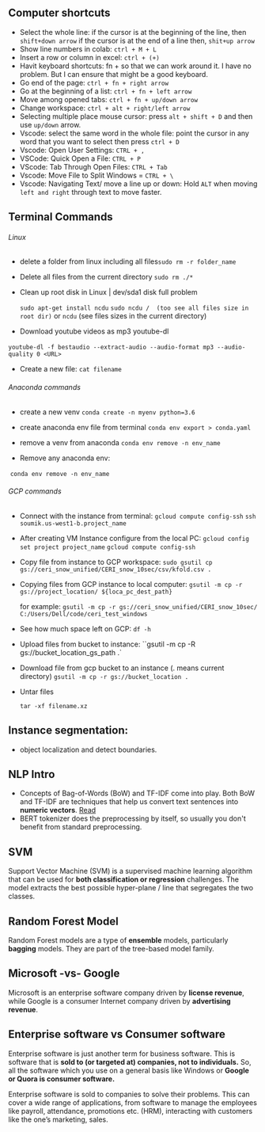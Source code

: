 ##                                            

## Computer shortcuts

- Select the whole line: if the cursor is at the beginning of the line, then `shift+down arrow` if the cursor is at the end of a line then, `shit+up arrow`
- Show line numbers in colab: `ctrl + M + L`
- Insert a row or column in excel: `ctrl + (+)`
-  Havit keyboard shortcuts: fn + so that we can work around it. I have no problem. But I can ensure that might be a good keyboard. 
- Go end of the page: `ctrl + fn + right arrow` 
- Go at the beginning of a list: `ctrl + fn + left arrow`
- Move among opened tabs: `ctrl + fn + up/down arrow` 
- Change workspace: `ctrl + alt + right/left arrow` 
- Selecting multiple place mouse cursor: press `alt + shift + D` and then use `up/down` arrow. 
- Vscode: select the same word in the whole file: point the cursor in any word that you want to select then press  `ctrl + D`
- Vscode: Open User Settings: `CTRL + ,`
- VSCode: Quick Open a File: `CTRL + P` 
- VScode: Tab Through Open Files: `CTRL + Tab`
- Vscode: Move File to Split Windows = `CTRL + \ `
- Vscode: Navigating Text/ move a line up or down: Hold `ALT` when moving `left and right` through text to move faster.  

## Terminal Commands

###### Linux

- delete a folder from linux including all files`sudo rm -r folder_name` 

- Delete all files from  the current directory `sudo rm ./*` 

- Clean up root disk in Linux | dev/sda1 disk full problem

  `sudo apt-get install ncdu`
  `sudo ncdu /  (too see all files size in root dir)`
  or
  `ncdu`   (see files sizes in the current directory)

- Download youtube videos as mp3 youtube-dl 

​      `youtube-dl -f bestaudio --extract-audio --audio-format mp3 --audio-quality 0 <URL>`

- Create a new file:  `cat filename`



###### Anaconda commands

- create a new venv
  `conda create -n myenv python=3.6`

- create  anaconda env file from terminal 
  `conda env export > conda.yaml`

- remove a venv from anaconda
  `conda env remove -n env_name`

- Remove any anaconda env: 

​       `conda env remove -n env_name`

###### GCP commands

- Connect with the instance from terminal: 
  `gcloud compute config-ssh`
  `ssh soumik.us-west1-b.project_name`

- After creating VM Instance configure from the local PC:
  `gcloud config set project project_name`
  `gcloud compute config-ssh`

- Copy file from instance to GCP workspace: 
  `sudo gsutil cp gs://ceri_snow_unified/CERI_snow_10sec/csv/kfold.csv .`

- Copying files from GCP instance to local computer:
  `gsutil -m cp -r gs://project_location/ ${loca_pc_dest_path}`

  for example:
  `gsutil -m cp -r gs://ceri_snow_unified/CERI_snow_10sec/ C:/Users/Dell/code/ceri_test_windows`

- See how much space left on GCP:
  `df -h`

- Upload files from bucket to instance:
  ``gsutil -m cp -R gs://bucket_location_gs_path .`

- Download file from gcp bucket to an instance (. means current directory)
  `gsutil -m cp -r gs://bucket_location .` 

- Untar files

  `tar -xf filename.xz`

  

## Instance segmentation:

- object localization and detect boundaries. 

## NLP Intro

- Concepts of Bag-of-Words (BoW) and TF-IDF come into play. Both BoW and TF-IDF are techniques that help us convert text sentences into **numeric vectors**. [Read](https://www.analyticsvidhya.com/blog/2020/02/quick-introduction-bag-of-words-bow-tf-idf/)
- BERT tokenizer does the preprocessing by itself, so usually you don't benefit from standard preprocessing.

## SVM

Support Vector Machine (SVM) is a supervised machine learning algorithm that can be used for **both classification or regression** challenges. The model extracts the best possible hyper-plane / line that segregates the two classes.

## Random Forest Model

Random Forest models are a type of **ensemble** models, particularly **bagging** models. They are part of the tree-based model family.

## Microsoft -vs- Google

Microsoft is an enterprise software company driven by **license revenue**, while Google is a consumer Internet company driven by **advertising revenue**.

## Enterprise software vs Consumer software

Enterprise software is just another term for business software. This is software that is **sold to (or targeted at) companies, not to individuals.** So, all the software which you use on a general basis like Windows or **Google or Quora is consumer software.**

Enterprise software is sold to companies to solve their problems. This can cover a wide range of applications, from software to manage the employees like payroll, attendance, promotions etc. (HRM), interacting with customers like the one’s marketing, sales.

